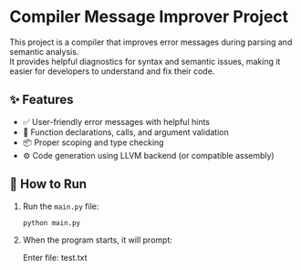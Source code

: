 # Compiler Message Improver Project

This project is a compiler that improves error messages during parsing and semantic analysis.  
It provides helpful diagnostics for syntax and semantic issues, making it easier for developers to understand and fix their code.

## ✨ Features
- ✅ User-friendly error messages with helpful hints
- 🔁 Function declarations, calls, and argument validation
- 📦 Proper scoping and type checking
- ⚙️ Code generation using LLVM backend (or compatible assembly)

## 🚀 How to Run

1. Run the `main.py` file:
   ```bash
   python main.py

2. When the program starts, it will prompt:

    Enter file: test.txt
